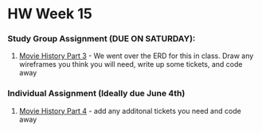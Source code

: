 # HW Week 15

### Study Group Assignment (DUE ON SATURDAY):
1. [Movie History Part 3](https://github.com/nss-nightclass-projects/movie-history/blob/master/part3.md) - We went over the ERD for this in class.  Draw any wireframes you think you will need, write up some tickets, and code away

### Individual Assignment (Ideally due June 4th)
1. [Movie History Part 4](https://github.com/nss-nightclass-projects/movie-history/blob/master/part4.md) - add any additonal tickets you need and code away
